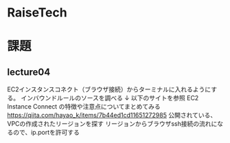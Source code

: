 # RaiseTech

# 課題

## lecture04
EC2インスタンスコネクト（ブラウザ接続）からターミナルに入れるようにする。
インバウンドルールのソースを調べる
↓
以下のサイトを参照
EC2 Instance Connect の特徴や注意点についてまとめてみる
https://qiita.com/hayao_k/items/7b44ed1cd11651272985
公開されている、VPCの作成されたリージョンを探す
リージョンからブラウザssh接続の流れになるので、ip.portを許可する
